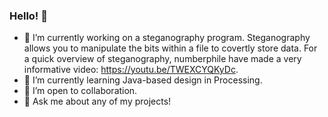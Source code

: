 ### Hello! 👋

- 🔭 I’m currently working on a steganography program. Steganography allows you to manipulate the bits within a file to covertly store data. For a quick overview of steganography, numberphile have made a very informative video: https://youtu.be/TWEXCYQKyDc.
- 🌱 I’m currently learning Java-based design in Processing.
- 👯 I’m open to collaboration.
- 💬 Ask me about any of my projects!
